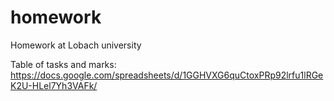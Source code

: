 # homework
Homework at Lobach university

Table of tasks and marks:
https://docs.google.com/spreadsheets/d/1GGHVXG6quCtoxPRp92lrfu1lRGeK2U-HLel7Yh3VAFk/
